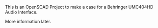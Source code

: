 
This is an OpenSCAD Project to make a case for a Behringer UMC404HD Audio Interface.

More information later.
